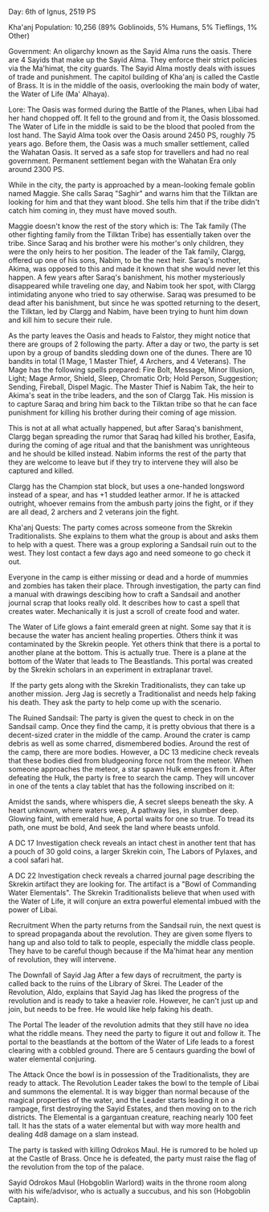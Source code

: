 Day: 6th of Ignus, 2519 PS

Kha'anj
Population: 10,256 (89% Goblinoids, 5% Humans, 5% Tieflings, 1% Other)

Government: An oligarchy known as the Sayid Alma runs the oasis. There are 4 Sayids that make up the Sayid Alma. They enforce their strict policies via the Ma'himat, the city guards. The Sayid Alma mostly deals with issues of trade and punishment. The capitol building of Kha'anj is called the Castle of Brass. It is in the middle of the oasis, overlooking the main body of water, the Water of Life (Ma' Alhaya).

Lore: The Oasis was formed during the Battle of the Planes, when Libai had her hand chopped off. It fell to the ground and from it, the Oasis blossomed. The Water of Life in the middle is said to be the blood that pooled from the lost hand. The Sayid Alma took over the Oasis around 2450 PS, roughly 75 years ago. Before them, the Oasis was a much smaller settlement, called the Wahatan Oasis. It served as a safe stop for travellers and had no real government. Permanent settlement began with the Wahatan Era only around 2300 PS.

While in the city, the party is approached by a mean-looking female goblin named Maggie. She calls Saraq "Saghir" and warns him that the Tilktan are looking for him and that they want blood. She tells him that if the tribe didn't catch him coming in, they must have moved south.

Maggie doesn't know the rest of the story which is: The Tak family (The other fighting family from the Tilktan Tribe) has essentially taken over the tribe. Since Saraq and his brother were his mother's only children, they were the only heirs to her position. The leader of the Tak family, Clargg, offered up one of his sons, Nabim, to be the next heir. Saraq's mother, Akima, was opposed to this and made it known that she would never let this happen. A few years after Saraq's banishment, his mother mysteriously disappeared while traveling one day, and Nabim took her spot, with Clargg intimidating anyone who tried to say otherwise. Saraq was presumed to be dead after his banishment, but since he was spotted returning to the desert, the Tilktan, led by Clargg and Nabim, have been trying to hunt him down and kill him to secure their rule.

As the party leaves the Oasis and heads to Falstor, they might notice that there are groups of 2 following the party. After a day or two, the party is set upon by a group of bandits sledding down one of the dunes. There are 10 bandits in total (1 Mage, 1 Master Thief, 4 Archers, and 4 Veterans). The Mage has the following spells prepared: Fire Bolt, Message, Minor Illusion, Light; Mage Armor, Shield, Sleep, Chromatic Orb; Hold Person, Suggestion; Sending, Fireball, Dispel Magic. The Master Thief is Nabim Tak, the heir to Akima's seat in the tribe leaders, and the son of Clargg Tak. His mission is to capture Saraq and bring him back to the Tilktan tribe so that he can face punishment for killing his brother during their coming of age mission.

This is not at all what actually happened, but after Saraq's banishment, Clargg began spreading the rumor that Saraq had killed his brother, Easifa, during the coming of age ritual and that the banishment was unrighteous and he should be killed instead. Nabim informs the rest of the party that they are welcome to leave but if they try to intervene they will also be captured and killed.

Clargg has the Champion stat block, but uses a one-handed longsword instead of a spear, and has +1 studded leather armor. If he is attacked outright, whoever remains from the ambush party joins the fight, or if they are all dead, 2 archers and 2 veterans join the fight.

Kha'anj Quests:
The party comes across someone from the Skrekin Traditionalists. She explains to them what the group is about and asks them to help with a quest. There was a group exploring a Sandsail ruin out to the west. They lost contact a few days ago and need someone to go check it out.

Everyone in the camp is either missing or dead and a horde of mummies and zombies has taken their place. Through investigation, the party can find a manual with drawings descibing how to craft a Sandsail and another journal scrap that looks really old. It describes how to cast a spell that creates water. Mechanically it is just a scroll of create food and water.

The Water of Life glows a faint emerald green at night. Some say that it is because the water has ancient healing properties. Others think it was contaminated by the Skrekin people. Yet others think that there is a portal to another plane at the bottom. This is actually true. There is a plane at the bottom of the Water that leads to The Beastlands. This portal was created by the Skrekin scholars in an experiment in extraplanar travel.

 If the party gets along with the Skrekin Traditionalists, they can take up another mission. Jerg Jag is secretly a Traditionalist and needs help faking his death. They ask the party to help come up with the scenario.

The Ruined Sandsail:
The party is given the quest to check in on the Sandsail camp. Once they find the camp, it is pretty obvious that there is a decent-sized crater in the middle of the camp. Around the crater is camp debris as well as some charred, dismembered bodies. Around the rest of the camp, there are more bodies. However, a DC 13 medicine check reveals that these bodies died from bludgeoning force not from the meteor. When someone approaches the meteor, a star spawn Hulk emerges from it. After defeating the Hulk, the party is free to search the camp. They will uncover in one of the tents a clay tablet that has the following inscribed on it:

Amidst the sands, where whispers die,
A secret sleeps beneath the sky.
A heart unknown, where waters weep,
A pathway lies, in slumber deep.
Glowing faint, with emerald hue,
A portal waits for one so true.
To tread its path, one must be bold,
And seek the land where beasts unfold.

A DC 17 Investigation check reveals an intact chest in another tent that has a pouch of 30 gold coins, a larger Skrekin coin, The Labors of Pylaxes, and a cool safari hat.

A DC 22 Investigation check reveals a charred journal page describing the Skrekin artifact they are looking for. The artifact is a "Bowl of Commanding Water Elementals". The Skrekin Traditionalists believe that when used with the Water of Life, it will conjure an extra powerful elemental imbued with the power of Libai.

Recruitment
When the party returns from the Sandsail ruin, the next quest is to spread propaganda about the revolution. They are given some flyers to hang up and also told to talk to people, especially the middle class people. They have to be careful though because if the Ma'himat hear any mention of revolution, they will intervene.

The Downfall of Sayid Jag
After a few days of recruitment, the party is called back to the ruins of the Library of Skrei. The Leader of the Revolution, Aldo, explains that Sayid Jag has liked the progress of the revolution and is ready to take a heavier role. However, he can't just up and join, but needs to be free. He would like help faking his death.

The Portal
The leader of the revolution admits that they still have no idea what the riddle means. They need the party to figure it out and follow it. The portal to the beastlands at the bottom of the Water of Life leads to a forest clearing with a cobbled ground. There are 5 centaurs guarding the bowl of water elemental conjuring.

The Attack
Once the bowl is in possession of the Traditionalists, they are ready to attack. The Revolution Leader takes the bowl to the temple of Libai and summons the elemental. It is way bigger than normal because of the magical properties of the water, and the Leader starts leading it on a rampage, first destroying the Sayid Estates, and then moving on to the rich districts. The Elemental is a gargantuan creature, reaching nearly 100 feet tall. It has the stats of a water elemental but with way more health and dealing 4d8 damage on a slam instead.

The party is tasked with killing Odrokos Maul. He is rumored to be holed up at the Castle of Brass. Once he is defeated, the party must raise the flag of the revolution from the top of the palace.

Sayid Odrokos Maul (Hobgoblin Warlord) waits in the throne room along with his wife/advisor, who is actually a succubus, and his son (Hobgoblin Captain).